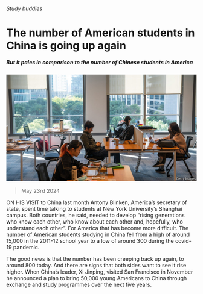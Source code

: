 ###### Study buddies

# The number of American students in China is going up again 

##### But it pales in comparison to the number of Chinese students in America 

![image](images/20240525_CNP504.jpg) 

> May 23rd 2024 

ON HIS VISIT to China last month Antony Blinken, America’s secretary of state, spent time talking to students at New York University’s Shanghai campus. Both countries, he said, needed to develop “rising generations who know each other, who know about each other and, hopefully, who understand each other”. For America that has become more difficult. The number of American students studying in China fell from a high of around 15,000 in the 2011-12 school year to a low of around 300 during the covid-19 pandemic. 

The good news is that the number has been creeping back up again, to around 800 today. And there are signs that both sides want to see it rise higher. When China’s leader, Xi Jinping, visited San Francisco in November he announced a plan to bring 50,000 young Americans to China through exchange and study programmes over the next five years. 

